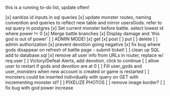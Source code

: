 this is a running to-do list, update often!

[x] sanitize id inputs in sql queries
[x] update monster routes, naming convention and queries to reflect new table and mirror usersGods. refer to sql query in postgres
[x] Set current monster before battle. select lowest id 
where power != 0 
[x] Merge battle branches
[x] Display damage and 'this god is out of power'
[ ] ADMIN MODE!
    [x] get
    [x] post
    [ ] put
    [ ] delete
[ ] admin authorization
[x] prevent devotion going negative
[x] fix bug where gods disappear on refresh of battle page - submit ticket!
[ ] clean up SQL add to database.sql
[x] remove all user info from URLs in router, replace w/ req.user
[ ] Victory/Defeat Alerts, add devotion, click to continue
[ ] allow user to restart if gods and devotion are at 0 
[ ] Fill user_gods and user_monsters when new account is created or game is restarted
    [ ] monsters could be inserted individually with query on GET with incrementing monster id?
[ ] PIXELIZE PHOTOS
[ ] remove image border?
[ ] fix bug with god power increase